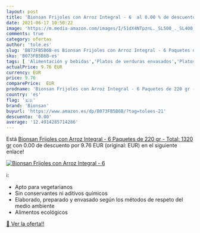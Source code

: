 ```yaml
---
layout: post
title: 'Bionsan Frijoles con Arroz Integral - 6  al 0.00 % de descuento'
date: 2021-06-17 10:50:22
image: 'https://m.media-amazon.com/images/I/51dX4NTpznL._SL500_._SL400_.jpg'
comments: true
category: ofertas
author: 'tole.es'
slug: 'B073FB5B6B-es Bionsan Frijoles con Arroz Integral - 6 Paquetes de 220 gr...'
sku: 'B073FB5B6B-es'
tags: [ 'Alimentación y bebidas','Platos de verduras envasados','Platos preparados envasados','arroz','bionsan','frijoles','integral', ]
actualPrice: 9.76 EUR
currency: EUR
price: 9.76
comparePrice:  EUR
prodname: 'Bionsan Frijoles con Arroz Integral - 6 Paquetes de 220 gr - Total: 1320 gr'
country: 'es'
flag: '🇪🇸'
brand: 'Bionsan'
buyurl: 'https://www.amazon.es/dp/B073FB5B6B/?tag=tolees-21'
descuento: '0.00'
average: '12.4914285714286'
---
```


Está [Bionsan Frijoles con Arroz Integral - 6 Paquetes de 220 gr - Total: 1320 gr](https://www.amazon.es/dp/B073FB5B6B/?tag=tolees-21) con 0.00 de descuento por 9.76 EUR (original:  EUR) en el siguiente enlace!

[![Bionsan Frijoles con Arroz Integral - 6 ](https://m.media-amazon.com/images/I/51dX4NTpznL._SL500_._SL400_.jpg)](https://www.amazon.es/dp/B073FB5B6B/?tag=tolees-21)

ℹ️:

- Apto para vegetarianos
- Sin conservantes ni aditivos químicos
- Elaborado, preparado y envasado según los métodos de respeto del medio ambiente
- Alimentos ecológicos

[🛒 Ver la oferta!!](https://www.amazon.es/dp/B073FB5B6B/?tag=tolees-21)

